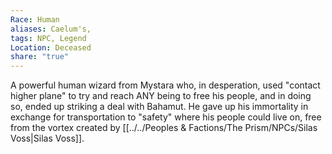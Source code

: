 ```yaml
---
Race: Human
aliases: Caelum's,
tags: NPC, Legend
Location: Deceased
share: "true"
---
```


A powerful human wizard from Mystara who, in desperation, used "contact higher plane" to try and reach ANY being to free his people, and in doing so, ended up striking a deal with Bahamut. He gave up his immortality in exchange for transportation to "safety" where his people could live on, free from the vortex created by [[../../Peoples & Factions/The Prism/NPCs/Silas Voss|Silas Voss]].
